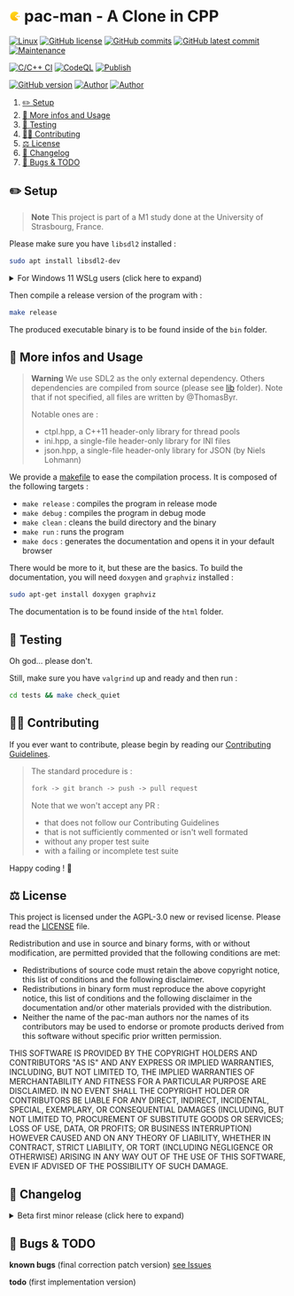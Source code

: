 # <img src="assets/icon.png" alt="icon" width="4%"/> pac-man - A Clone in CPP

[![Linux](https://svgshare.com/i/Zhy.svg)](https://docs.microsoft.com/en-us/windows/wsl/tutorials/gui-apps)
[![GitHub license](https://img.shields.io/github/license/ThomasByr/pac-man)](https://github.com/ThomasByr/pac-man/blob/master/LICENSE)
[![GitHub commits](https://badgen.net/github/commits/ThomasByr/pac-man)](https://GitHub.com/ThomasByr/pac-man/commit/)
[![GitHub latest commit](https://badgen.net/github/last-commit/ThomasByr/pac-man)](https://gitHub.com/ThomasByr/pac-man/commit/)
[![Maintenance](https://img.shields.io/badge/maintained%3F-yes-green.svg)](https://GitHub.com/ThomasByr/pac-man/graphs/commit-activity)

[![C/C++ CI](https://github.com/ThomasByr/pac-man/actions/workflows/c-cpp.yml/badge.svg)](https://github.com/ThomasByr/pac-man/actions/workflows/c-cpp.yml)
[![CodeQL](https://github.com/ThomasByr/pac-man/actions/workflows/codeql.yml/badge.svg)](https://github.com/ThomasByr/pac-man/actions/workflows/codeql.yml)
[![Publish](https://github.com/ThomasByr/pac-man/actions/workflows/publish.yml/badge.svg)](https://github.com/ThomasByr/pac-man/actions/workflows/publish.yml)

[![GitHub version](https://badge.fury.io/gh/ThomasByr%2Fpac-man.svg)](https://github.com/ThomasByr/pac-man)
[![Author](https://img.shields.io/badge/author-@ThomasByr-blue)](https://github.com/ThomasByr)
[![Author](https://img.shields.io/badge/author-@Arnaud-blue)](https://github.com/Loussiaul)

1. [✏️ Setup](#️-setup)
2. [💁 More infos and Usage](#-more-infos-and-usage)
3. [🧪 Testing](#-testing)
4. [🧑‍🏫 Contributing](#-contributing)
5. [⚖️ License](#️-license)
6. [🔄 Changelog](#-changelog)
7. [🐛 Bugs \& TODO](#-bugs--todo)

## ✏️ Setup

> **Note**
> This project is part of a M1 study done at the University of Strasbourg, France.

Please make sure you have `libsdl2` installed :

```bash
sudo apt install libsdl2-dev
```

<details>
  <summary>  For Windows 11 WSLg users (click here to expand) </summary>
  Please make sure you have graphical x11 support installed:

  ```bash
  sudo apt-get install libgl1 libxkbcommon-x11-0
  ```

</details>

Then compile a release version of the program with :

```bash
make release
```

The produced executable binary is to be found inside of the `bin` folder.

## 💁 More infos and Usage

> **Warning**
> We use SDL2 as the only external dependency. Others dependencies are compiled from source (please see [lib](lib) folder). Note that if not specified, all files are written by @ThomasByr.
>
> Notable ones are :
>
> - ctpl.hpp, a C++11 header-only library for thread pools
> - ini.hpp, a single-file header-only library for INI files
> - json.hpp, a single-file header-only library for JSON (by Niels Lohmann)

We provide a [makefile](makefile) to ease the compilation process. It is composed of the following targets :

- `make release` : compiles the program in release mode
- `make debug` : compiles the program in debug mode
- `make clean` : cleans the build directory and the binary
- `make run` : runs the program
- `make docs` : generates the documentation and opens it in your default browser

There would be more to it, but these are the basics. To build the documentation, you will need `doxygen` and `graphviz` installed :

```bash
sudo apt-get install doxygen graphviz
```

The documentation is to be found inside of the `html` folder.

## 🧪 Testing

Oh god... please don't.

Still, make sure you have `valgrind` up and ready and then run :

```bash
cd tests && make check_quiet
```

## 🧑‍🏫 Contributing

If you ever want to contribute, please begin by reading our [Contributing Guidelines](.github/CONTRIBUTING.md).

> The standard procedure is :
>
> ```txt
> fork -> git branch -> push -> pull request
> ```
>
> Note that we won't accept any PR :
>
> - that does not follow our Contributing Guidelines
> - that is not sufficiently commented or isn't well formated
> - without any proper test suite
> - with a failing or incomplete test suite

Happy coding ! 🙂

## ⚖️ License

This project is licensed under the AGPL-3.0 new or revised license. Please read the [LICENSE](LICENSE) file.

Redistribution and use in source and binary forms, with or without modification, are permitted provided that the following conditions are met:

- Redistributions of source code must retain the above copyright notice, this list of conditions and the following disclaimer.
- Redistributions in binary form must reproduce the above copyright notice, this list of conditions and the following disclaimer in the documentation and/or other materials provided with the distribution.
- Neither the name of the pac-man authors nor the names of its contributors may be used to endorse or promote products derived from this software without specific prior written permission.

THIS SOFTWARE IS PROVIDED BY THE COPYRIGHT HOLDERS AND CONTRIBUTORS "AS IS" AND ANY EXPRESS OR IMPLIED WARRANTIES, INCLUDING, BUT NOT LIMITED TO, THE IMPLIED WARRANTIES OF MERCHANTABILITY AND FITNESS FOR A PARTICULAR PURPOSE ARE DISCLAIMED. IN NO EVENT SHALL THE COPYRIGHT HOLDER OR CONTRIBUTORS BE LIABLE FOR ANY DIRECT, INDIRECT, INCIDENTAL, SPECIAL, EXEMPLARY, OR CONSEQUENTIAL DAMAGES (INCLUDING, BUT NOT LIMITED TO, PROCUREMENT OF SUBSTITUTE GOODS OR SERVICES; LOSS OF USE, DATA, OR PROFITS; OR BUSINESS INTERRUPTION) HOWEVER CAUSED AND ON ANY THEORY OF LIABILITY, WHETHER IN CONTRACT, STRICT LIABILITY, OR TORT (INCLUDING NEGLIGENCE OR OTHERWISE) ARISING IN ANY WAY OUT OF THE USE OF THIS SOFTWARE, EVEN IF ADVISED OF THE POSSIBILITY OF SUCH DAMAGE.

## 🔄 Changelog

<details>
  <summary>  Beta first minor release (click here to expand) </summary>

**v0.1.0** first release

- brought back `ctpl.hpp` (thread pool)
- added `ini.hpp` (INI files) and `json.hpp` (JSON files)
- made some header files for game logic

</details>

## 🐛 Bugs & TODO

**known bugs** (final correction patch version) [see Issues](https://github.com/ThomasByr/pac-man/issues)

**todo** (first implementation version)
